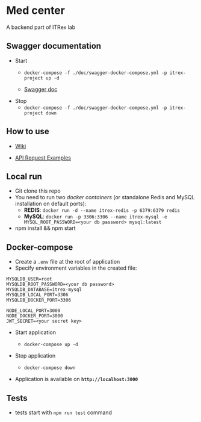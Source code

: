 # Med center
A backend part of ITRex lab

## Swagger documentation

- Start
  - `docker-compose -f ./doc/swagger-docker-compose.yml -p itrex-project up -d`

  - [Swagger doc](http://localhost:80)
- Stop
  - `docker-compose -f ./doc/swagger-docker-compose.yml -p itrex-project down`
## How to use

- [Wiki]()

- [API Request Examples]()

## **Local run**

- Git clone this repo
- You need to run two _docker containers_ (or standalone Redis and MySQL installation on default ports):
  - **REDIS**: `docker run -d --name itrex-redis -p 6379:6379 redis`
  - **MySQL**: `docker run -p 3306:3306 --name itrex-mysql -e MYSQL_ROOT_PASSWORD=<your db password> mysql:latest`
- npm install && npm start

## **Docker-compose**

- Create a `.env` file at the root of application
- Specify environment variables in the created file:

```
MYSQLDB_USER=root
MYSQLDB_ROOT_PASSWORD=<your db password>
MYSQLDB_DATABASE=itrex-mysql
MYSQLDB_LOCAL_PORT=3306
MYSQLDB_DOCKER_PORT=3306

NODE_LOCAL_PORT=3000
NODE_DOCKER_PORT=3000
JWT_SECRET=<your secret key>
```

- Start application

  - `docker-compose up -d`

- Stop application

  - `docker-compose down`

- Application is available on **`http://localhost:3000`**

## **Tests**

- tests start with `npm run test` command

